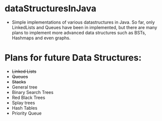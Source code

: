 # dataStructuresInJava
- Simple implementations of various datastructures in Java.
So far, only LinkedLists and Queues have been in implemented, but there are many
plans to implement more advanced data structures such as BSTs, Hashmaps and even
graphs.
# Plans for future Data Structures:
- <s>Linked Lists</s>
- <s>Queues</s>
- <s>Stacks</s>
- General tree
- Binary Search Trees
- Red Black Trees
- Splay trees
- Hash Tables
- Priority Queue